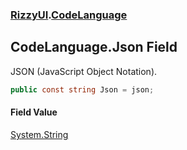 ### [RizzyUI](RizzyUI 'RizzyUI').[CodeLanguage](RizzyUI.CodeLanguage 'RizzyUI.CodeLanguage')

## CodeLanguage.Json Field

JSON (JavaScript Object Notation).

```csharp
public const string Json = json;
```

#### Field Value
[System.String](https://docs.microsoft.com/en-us/dotnet/api/System.String 'System.String')